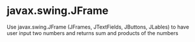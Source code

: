 # javax.swing.JFrame
Use javax.swing.JFrame (JFrames, JTextFields, JButtons, JLables) to have user input two numbers and returns sum and products of the numbers
